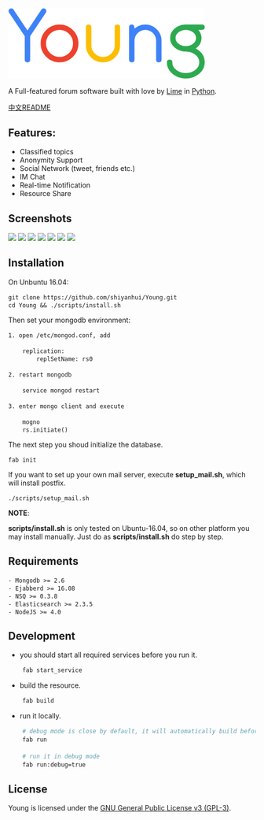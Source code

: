 <img src='static/img/logo.png' width='400' title='Young, a full-featured form'>

A Full-featured forum software built with love by [Lime](http://lime66.com) in
[Python](https://www.python.org/).

[中文README](https://github.com/shiyanhui/Young/blob/master/README_CN.md)

## Features:

- Classified topics
- Anonymity Support
- Social Network (tweet, friends etc.)
- IM Chat
- Real-time Notification
- Resource Share

## Screenshots

<img src='http://i.imgur.com/jIRssZ8.png' width='280'>
<img src='http://i.imgur.com/NBajysS.png' width='280'>
<img src='http://i.imgur.com/9DhFrZW.png' width='280'>
<img src='http://i.imgur.com/rGjdYBp.png' width='280'>
<img src='http://i.imgur.com/YXtFTuX.png' width='280'>
<img src='http://i.imgur.com/olSroBN.png' width='280'>
<img src='http://i.imgur.com/FW3PkTO.png' width='280'>

## Installation

On Unbuntu 16.04:

    git clone https://github.com/shiyanhui/Young.git
    cd Young && ./scripts/install.sh

Then set your mongodb environment:

    1. open /etc/mongod.conf, add

        replication:
            replSetName: rs0

    2. restart mongodb

        service mongod restart

    3. enter mongo client and execute

        mogno
        rs.initiate()

The next step you shoud initialize the database.

    fab init

If you want to set up your own mail server, execute **setup_mail.sh**,
which will install postfix.

    ./scripts/setup_mail.sh

**NOTE**:

**scripts/install.sh** is only tested on Ubuntu-16.04, so on other
platform you may install manually. Just do as **scripts/install.sh** do step
by step.

## Requirements

    - Mongodb >= 2.6
    - Ejabberd >= 16.08
    - NSQ >= 0.3.8
    - Elasticsearch >= 2.3.5
    - NodeJS >= 4.0

## Development

- you should start all required services before you run it.

```bash
    fab start_service
```

- build the resource.

```bash
    fab build
```

- run it locally.

```bash
    # debug mode is close by default, it will automatically build before run
    fab run

    # run it in debug mode
    fab run:debug=true
```

## License

Young is licensed under the [GNU General Public License v3 (GPL-3)](http://www.gnu.org/copyleft/gpl.html).
